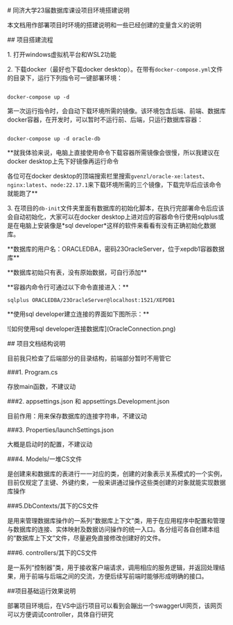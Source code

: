 \# 同济大学23届数据库课设项目环境搭建说明

本文档用作部署项目时环境的搭建说明和一些已经创建的变量含义的说明

\## 项目搭建流程

1\. 打开windows虚拟机平台和WSL2功能

2\. 下载docker（最好也下载docker desktop）。在带有`docker-compose.yml`文件的目录下，运行下列指令可一键部署环境：

```

docker-compose up -d

```

第一次运行指令时，会自动下载环境所需的镜像。该环境包含后端、前端、数据库docker容器，在开发时，可以暂时不运行前、后端，只运行数据库容器：

```

docker-compose up -d oracle-db

```

\*\*就我体验来说，电脑上直接使用命令下载容器所需镜像会很慢，所以我建议在docker desktop上先下好镜像再运行命令

各位可在docker desktop的顶端搜索栏里搜索`gvenzl/oracle-xe:latest`、`nginx:latest`、`node:22.17.1`来下载环境所需的三个镜像，下载完毕后应该命令就能跑了\*\*

3\. 在项目的`db-init`文件夹里面有数据库的初始化脚本，在执行完部署命令后应该会自动初始化，大家可以在docker desktop上进对应的容器命令行使用sqlplus或是在电脑上安装像是\*sql developer\*这样的软件来看看有没有正确初始化数据库。

\*\*数据库的用户名：ORACLEDBA，密码23OracleServer，位于xepdb1容器数据库\*\*

\*\*数据库初始只有表，没有原始数据，可自行添加\*\*

\*\*容器内命令行可通过以下命令直接进入：\*\*

```sqlplus ORACLEDBA/23OracleServer@localhost:1521/XEPDB1```

\*\*使用sql developer建立连接的界面如下图所示：\*\*

!\[如何使用sql developer连接数据库](OracleConnection.png)



\## 项目文档结构说明

目前我只检查了后端部分的目录结构，前端部分暂时不用管它

\###1. Program.cs

存放main函数，不建议动

\###2. appsettings.json 和 appsettings.Development.json

目前作用：用来保存数据库的连接字符串，不建议动

\###3. Properties/launchSettings.json

大概是启动时的配置，不建议动

\###4. Models/一堆CS文件

是创建来和数据库的表进行一一对应的类，创建的对象表示关系模式的一个实例，目前仅规定了主键、外键约束，一般来讲通过操作这些类创建的对象就能实现数据库操作

\###5.DbContexts/其下的CS文件

是用来管理数据库操作的一系列“数据库上下文”类，用于在应用程序中配置和管理与数据库的连接、实体映射及数据访问操作的统一入口。各分组可各自创建本组的“数据库上下文”文件，尽量避免直接修改创建好的文件。

\###6. controllers/其下的CS文件

是一系列“控制器”类，用于接收客户端请求，调用相应的服务逻辑，并返回处理结果，用于前端与后端之间的交流，方便后续写前端时能够形成明确的接口。



\##项目基础运行效果说明

部署项目环境后，在VS中运行项目可以看到会蹦出一个swaggerUI网页，该网页可以方便调试controller，具体自行研究

